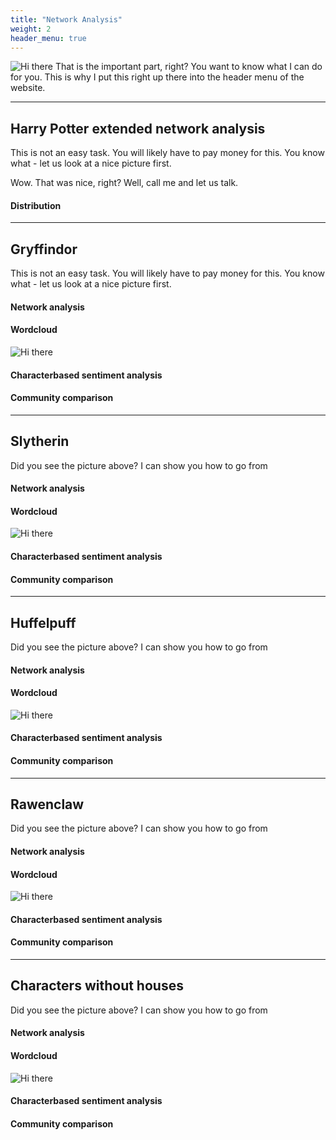 ```yaml
---
title: "Network Analysis"
weight: 2
header_menu: true
---
```

![Hi there](images/Hogwarts_letter.jpg)
That is the important part, right? You want to know what I can do for you. This is why I put this right up there into the header menu of the website.

---

## Harry Potter extended network analysis

This is not an easy task. You will likely have to pay money for this. You know what - let us look at a nice picture first.


Wow. That was nice, right? Well, call me and let us talk.

#### Distribution


---

## Gryffindor

This is not an easy task. You will likely have to pay money for this. You know what - let us look at a nice picture first.


#### Network analysis

#### Wordcloud

![Hi there](images/gryffindor_wordcloud.png)

#### Characterbased sentiment analysis

#### Community comparison


---

## Slytherin

Did you see the picture above? I can show you how to go from


#### Network analysis

#### Wordcloud
![Hi there](images/slytherin_wordcloud.png)

#### Characterbased sentiment analysis

#### Community comparison

---

## Huffelpuff

Did you see the picture above? I can show you how to go from




#### Network analysis

#### Wordcloud
![Hi there](images/huffelpuff_wordcloud.png)

#### Characterbased sentiment analysis

#### Community comparison

---

## Rawenclaw

Did you see the picture above? I can show you how to go from


#### Network analysis

#### Wordcloud
![Hi there](images/rawenclaw_wordcloud.png)

#### Characterbased sentiment analysis

#### Community comparison

---

## Characters without houses

Did you see the picture above? I can show you how to go from


#### Network analysis

#### Wordcloud
![Hi there](images/withoutHouses_wordcloud.png)

#### Characterbased sentiment analysis

#### Community comparison
